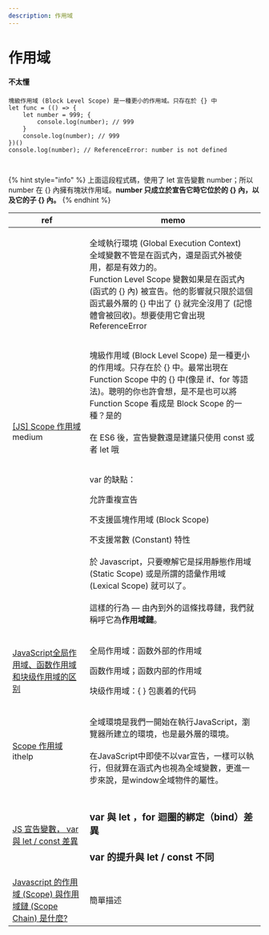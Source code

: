 ```yaml
---
description: 作用域
---
```


# 作用域

#### 不太懂

```
塊級作用域 (Block Level Scope) 是一種更小的作用域。只存在於 {} 中
let func = (() => {
    let number = 999; {
        console.log(number); // 999
    }
    console.log(number); // 999
})()
console.log(number); // ReferenceError: number is not defined



```

{% hint style="info" %}
上面這段程式碼，使用了 let 宣告變數 number；所以 number 在 {} 內擁有塊狀作用域。**number 只成立於宣告它時它位於的 {} 內，以及它的子 {} 內。**
{% endhint %}



| ref                                                                                                                                              | memo                                                                                                                                                                                                                                                                                                                                                                                                                                                                                                                                                                                                                                           |
| ------------------------------------------------------------------------------------------------------------------------------------------------ | ---------------------------------------------------------------------------------------------------------------------------------------------------------------------------------------------------------------------------------------------------------------------------------------------------------------------------------------------------------------------------------------------------------------------------------------------------------------------------------------------------------------------------------------------------------------------------------------------------------------------------------------------- |
| [\[JS\] Scope 作用域](https://medium.com/take-a-day-off/js-scope-%E4%BD%9C%E7%94%A8%E5%9F%9F-ee536640963b) medium                                   | <p>全域執行環境 (Global Execution Context)<br>全域變數不管是在函式內，還是函式外被使用，都是有效力的。<br>Function Level Scope 變數如果是在函式內 (函式的 {} 內) 被宣告。他的影響就只限於這個函式最外層的 {} 中出了 {} 就完全沒用了 (記憶體會被回收)。想要使用它會出現 ReferenceError</p><p></p><p><br>塊級作用域 (Block Level Scope) 是一種更小的作用域。只存在於 {} 中。最常出現在 Function Scope 中的 {} 中(像是 if、for 等語法)。聰明的你也許會想，是不是也可以將 Function Scope 看成是 Block Scope 的一種？是的<br><br>在 ES6 後，宣告變數還是建議只使用 const 或者 let 哦<br><br></p><p>var 的缺點：</p><p>允許重複宣告</p><p>不支援區塊作用域 (Block Scope)</p><p>不支援常數 (Constant) 特性<br><br>於 Javascript，只要暸解它是採用靜態作用域 (Static Scope) 或是所謂的語彙作用域 (Lexical Scope) 就可以了。<br><br>這樣的行為 — 由內到外的這條找尋鏈，我們就稱呼它為<strong>作用域鏈</strong>。</p> |
| [JavaScript全局作用域、函数作用域和块级作用域的区别](https://blog.csdn.net/m0\_46846526/article/details/118071919)                                                   | <p>全局作用域：函数外部的作用域</p><p>函数作用域；函数内部的作用域</p><p>块级作用域：{ } 包裹着的代码</p>                                                                                                                                                                                                                                                                                                                                                                                                                                                                                                                                                                              |
| [Scope 作用域](https://ithelp.ithome.com.tw/articles/10206604) ithelp                                                                               | <p>全域環境是我們一開始在執行JavaScript，瀏覽器所建立的環境，也是最外層的環境。<br><br>在JavaScript中即使不以var宣告，一樣可以執行，但就算在涵式內也視為全域變數，更進一步來說，是window全域物件的屬性。</p>                                                                                                                                                                                                                                                                                                                                                                                                                                                                                                                   |
| [JS 宣告變數， var 與 let / const 差異](https://www.programfarmer.com/articles/2020/javascript-var-let-const-for-loop)                                   | <h3>var 與 let ，for 迴圈的綁定（bind）差異</h3><h3>var 的提升與 let / const 不同</h3><p></p>                                                                                                                                                                                                                                                                                                                                                                                                                                                                                                                                                                   |
| [Javascript 的作用域 (Scope) 與作用域鏈 (Scope Chain) 是什麼?](https://www.explainthis.io/zh-hant/interview-guides/javascript/what-is-scope-and-scope-chain) | 簡單描述                                                                                                                                                                                                                                                                                                                                                                                                                                                                                                                                                                                                                                           |



